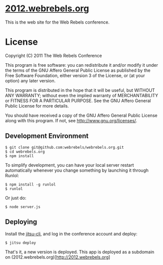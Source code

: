 # [2012.webrebels.org](2012.webrebels.org)

This is the web site for the Web Rebels conference.

# License

Copyright (C) 2011 The Web Rebels Conference

This program is free software: you can redistribute it and/or modify
it under the terms of the GNU Affero General Public License as
published by the Free Software Foundation, either version 3 of the
License, or (at your option) any later version.

This program is distributed in the hope that it will be useful,
but WITHOUT ANY WARRANTY; without even the implied warranty of
MERCHANTABILITY or FITNESS FOR A PARTICULAR PURPOSE.  See the
GNU Affero General Public License for more details.

You should have received a copy of the GNU Affero General Public License
along with this program.  If not, see <http://www.gnu.org/licenses/>.

## Development Environment

    $ git clone git@github.com:webrebels/webrebels.org.git
    $ cd webrebels.org
    $ npm install

To simplify development, you can have your local server restart
automatically whenever you change something by launching it through
Runlol:

    $ npm install -g runlol
    $ runlol

Or just do:

    $ node server.js

## Deploying

Install the [jitsu-cli](https://www.nodejitsu.com/documentation/jitsu/), and log in the conference account and deploy:

    $ jitsu deploy

That's it, a new version is deployed. This app is deployed as a subdomain on (2012.webrebels.org)[http://2012.webrebels.org]

